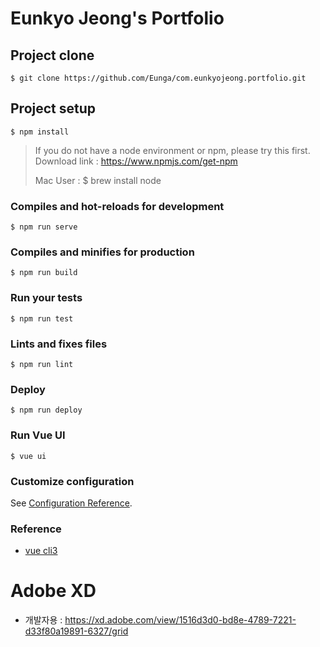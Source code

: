 # Eunkyo Jeong's Portfolio
## Project clone
```shell
$ git clone https://github.com/Eunga/com.eunkyojeong.portfolio.git
```

## Project setup
```shell
$ npm install
```


> If you do not have a node environment or npm, please try this first.
> Download link : https://www.npmjs.com/get-npm
>
> Mac User : $ brew install node

### Compiles and hot-reloads for development
```shell
$ npm run serve
```

### Compiles and minifies for production
```shell
$ npm run build
```

### Run your tests
```shell
$ npm run test
```

### Lints and fixes files
```shell
$ npm run lint
```


### Deploy
```shell
$ npm run deploy
```

### Run Vue UI
```shell
$ vue ui
```

### Customize configuration
See [Configuration Reference](https://cli.vuejs.org/config/).


### Reference
- [vue cli3](http://vuejs.kr/vue/vue-cli/2018/01/27/vue-cli-3/)



# Adobe XD
- 개발자용 : https://xd.adobe.com/view/1516d3d0-bd8e-4789-7221-d33f80a19891-6327/grid

